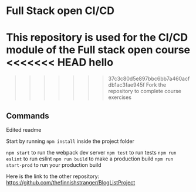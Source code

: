 # Full Stack open CI/CD

This repository is used for the CI/CD module of the Full stack open course
<<<<<<< HEAD
hello
=======
>>>>>>> 37c3c80d5e897bbc6bb7a460acfdb1ac3fae945f
Fork the repository to complete course exercises

## Commands

Edited readme

Start by running `npm install` inside the project folder

`npm start` to run the webpack dev server
`npm test` to run tests
`npm run eslint` to run eslint
`npm run build` to make a production build
`npm run start-prod` to run your production build

Here is the link to the other repository:
https://github.com/thefinnishstranger/BlogListProject
